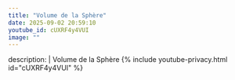 ```yaml
---
title: "Volume de la Sphère"
date: 2025-09-02 20:59:10 
youtube_id: cUXRF4y4VUI
image: ""
---
```

description: |
  Volume de la Sphère
{% include youtube-privacy.html id="cUXRF4y4VUI" %}
